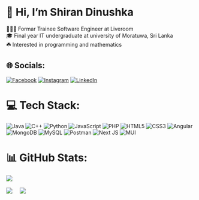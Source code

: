 # 👋 Hi, I’m Shiran Dinushka

👩🏻‍💻 Formar Trainee Software Engineer at Liveroom<br/>
🎓 Final year IT undergraduate at university of Moratuwa, Sri Lanka <br/>
☘️ Interested in programming and mathematics<br/>


## 🌐 Socials:
[![Facebook](https://img.shields.io/badge/Facebook-%231877F2.svg?logo=Facebook&logoColor=white)](https://facebook.com/shiran.dinu) [![Instagram](https://img.shields.io/badge/Instagram-%23E4405F.svg?logo=Instagram&logoColor=white)](https://instagram.com/shiran_dinush) [![LinkedIn](https://img.shields.io/badge/LinkedIn-%230077B5.svg?logo=linkedin&logoColor=white)](https://linkedin.com/in/shiran-dinushka) 

# 💻 Tech Stack:
![Java](https://img.shields.io/badge/java-%23ED8B00.svg?style=for-the-badge&logo=openjdk&logoColor=white) 
![C++](https://img.shields.io/badge/c++-%2300599C.svg?style=for-the-badge&logo=c%2B%2B&logoColor=white) 
![Python](https://img.shields.io/badge/python-3670A0?style=for-the-badge&logo=python&logoColor=ffdd54)
![JavaScript](https://img.shields.io/badge/javascript-%23323330.svg?style=for-the-badge&logo=javascript&logoColor=%23F7DF1E) 
![PHP](https://img.shields.io/badge/php-%23777BB4.svg?style=for-the-badge&logo=php&logoColor=white) 
![HTML5](https://img.shields.io/badge/html5-%23E34F26.svg?style=for-the-badge&logo=html5&logoColor=white) 
![CSS3](https://img.shields.io/badge/css3-%231572B6.svg?style=for-the-badge&logo=css3&logoColor=white) 
![Angular](https://img.shields.io/badge/angular-%23DD0031.svg?style=for-the-badge&logo=angular&logoColor=white) 
![MongoDB](https://img.shields.io/badge/MongoDB-%234ea94b.svg?style=for-the-badge&logo=mongodb&logoColor=white) 
![MySQL](https://img.shields.io/badge/mysql-%2300000f.svg?style=for-the-badge&logo=mysql&logoColor=white) 
![Postman](https://img.shields.io/badge/Postman-FF6C37?style=for-the-badge&logo=postman&logoColor=white) 
![Next JS](https://img.shields.io/badge/Next-black?style=for-the-badge&logo=next.js&logoColor=white) 
![MUI](https://img.shields.io/badge/MUI-%230081CB.svg?style=for-the-badge&logo=mui&logoColor=white)

# 📊 GitHub Stats:
![](https://github-readme-stats.vercel.app/api?username=Shiran-Dinushka&theme=tokyonight&hide_border=false&include_all_commits=true&count_private=true)<br/><br />
![](https://github-readme-streak-stats.herokuapp.com/?user=Shiran-Dinushka&theme=tokyonight&hide_border=false)&nbsp;&nbsp;&nbsp;&nbsp;
![](https://github-readme-stats.vercel.app/api/top-langs/?username=Shiran-Dinushka&theme=tokyonight&hide_border=false&include_all_commits=true&count_private=true&layout=compact)





<!---
shiran-dinushka/shiran-dinushka is a ✨ special ✨ repository because its `README.md` (this file) appears on your GitHub profile.
You can click the Preview link to take a look at your changes.
--->
